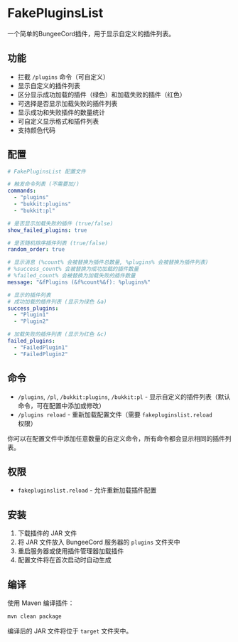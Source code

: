 # FakePluginsList

一个简单的BungeeCord插件，用于显示自定义的插件列表。

## 功能

- 拦截 `/plugins` 命令（可自定义）
- 显示自定义的插件列表
- 区分显示成功加载的插件（绿色）和加载失败的插件（红色）
- 可选择是否显示加载失败的插件列表
- 显示成功和失败插件的数量统计
- 可自定义显示格式和插件列表
- 支持颜色代码

## 配置

```yaml
# FakePluginsList 配置文件

# 触发命令列表 (不需要加/)
commands:
  - "plugins"
  - "bukkit:plugins"
  - "bukkit:pl"

# 是否显示加载失败的插件 (true/false)
show_failed_plugins: true

# 是否随机排序插件列表 (true/false)
random_order: true

# 显示消息 (%count% 会被替换为插件总数量, %plugins% 会被替换为插件列表)
# %success_count% 会被替换为成功加载的插件数量
# %failed_count% 会被替换为加载失败的插件数量
message: "&fPlugins (&f%count%&f): %plugins%"

# 显示的插件列表
# 成功加载的插件列表 (显示为绿色 &a)
success_plugins:
  - "Plugin1"
  - "Plugin2"

# 加载失败的插件列表 (显示为红色 &c)
failed_plugins:
  - "FailedPlugin1"
  - "FailedPlugin2"
```

## 命令

- `/plugins`, `/pl`, `/bukkit:plugins`, `/bukkit:pl` - 显示自定义的插件列表（默认命令，可在配置中添加或修改）
- `/plugins reload` - 重新加载配置文件（需要 `fakepluginslist.reload` 权限）

你可以在配置文件中添加任意数量的自定义命令，所有命令都会显示相同的插件列表。

## 权限

- `fakepluginslist.reload` - 允许重新加载插件配置

## 安装

1. 下载插件的 JAR 文件
2. 将 JAR 文件放入 BungeeCord 服务器的 `plugins` 文件夹中
3. 重启服务器或使用插件管理器加载插件
4. 配置文件将在首次启动时自动生成

## 编译

使用 Maven 编译插件：

```bash
mvn clean package
```

编译后的 JAR 文件将位于 `target` 文件夹中。